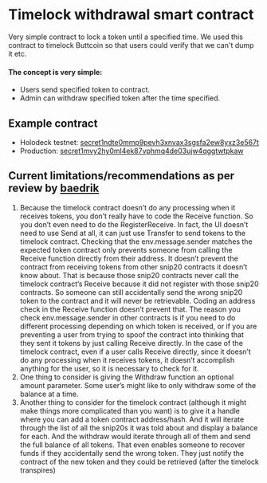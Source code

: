 # Timelock withdrawal smart contract
Very simple contract to lock a token until a specified time. We used this contract to timelock Buttcoin so that users could verify that we can't dump it etc.

#### The concept is very simple:
* Users send specified token to contract.
* Admin can withdraw specified token after the time specified.

## Example contract
* Holodeck testnet: [secret1ndte0mmp9pevh3xnvax3sgsfa2ew8yxz3e567t](https://secretnodes.com/secret/chains/holodeck-2/contracts/secret1ndte0mmp9pevh3xnvax3sgsfa2ew8yxz3e567t)
* Production: [secret1mvy2hy0ml4ek87vphmq4de03ujw4qggtwtpkaw](https://secretnodes.com/secret/chains/secret-2/contracts/secret1mvy2hy0ml4ek87vphmq4de03ujw4qggtwtpkaw)

## Current limitations/recommendations as per review by [baedrik](https://github.com/baedrik)
1. Because the timelock contract doesn’t do any processing when it receives tokens, you don’t really have to code the Receive function. So you don’t even need to do the RegisterReceive. In fact, the UI doesn’t need to use Send at all, it can just use Transfer to send tokens to the timelock contract. Checking that the env.message.sender matches the expected token contract only prevents someone from calling the Receive function directly from their address. It doesn’t prevent the contract from receiving tokens from other snip20 contracts it doesn’t know about.  That is because those snip20 contracts never call the timelock contract’s Receive because it did not register with those snip20 contracts.  So someone can still accidentally send the wrong snip20 token to the contract and it will never be retrievable. Coding an address check in the Receive function doesn’t prevent that. The reason you check env.message.sender in other contracts is if you need to do different processing depending on which token is received, or if you are preventing a user from trying to spoof the contract into thinking that they sent it tokens by just calling Receive directly. In the case of the timelock contract, even if a user calls Receive directly, since it doesn’t do any processing when it receives tokens, it doesn’t accomplish anything for the user, so it is necessary to check for it.
2. One thing to consider is giving the Withdraw function an optional amount parameter. Some user’s might like to only withdraw some of the balance at a time.
3. Another thing to consider for the timelock contract (although it might make things more complicated than you want) is to give it a handle where you can add a token contract address/hash. And it will iterate through the list of all the snip20s it was told about and display a balance for each.  And the withdraw would iterate through all of them and send the full balance of all tokens. That even enables someone to recover funds if they accidentally send the wrong token.  They just notify the contract of the new token and they could be retrieved (after the timelock transpires)
